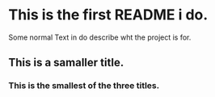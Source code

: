 # This is the first README i do.

Some normal Text in do describe wht the project is for.

## This is a samaller title.

### This is the smallest of the three titles.
